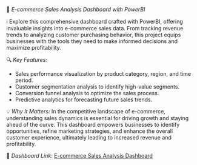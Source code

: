 🛒 *E-commerce Sales Analysis Dashboard with PowerBI*

ℹ️ Explore this comprehensive dashboard crafted with PowerBI, offering invaluable insights into e-commerce sales data. From tracking revenue trends to analyzing customer purchasing behavior, this project equips businesses with the tools they need to make informed decisions and maximize profitability.

🔍 *Key Features:*
- Sales performance visualization by product category, region, and time period.
- Customer segmentation analysis to identify high-value segments.
- Conversion funnel analysis to optimize the sales process.
- Predictive analytics for forecasting future sales trends.

💡 *Why It Matters:*
In the competitive landscape of e-commerce, understanding sales dynamics is essential for driving growth and staying ahead of the curve. This dashboard empowers businesses to identify opportunities, refine marketing strategies, and enhance the overall customer experience, ultimately leading to increased revenue and profitability.

📂 *Dashboard Link:* [E-commerce Sales Analysis Dashboard]((https://app.powerbi.com/view?r=eyJrIjoiZmUzNGE2NmItY2I0YS00MWM2LWExODUtYjM4MDczZGY3MDMwIiwidCI6ImRmODY3OWNkLWE4MGUtNDVkOC05OWFjLWM4M2VkN2ZmOTVhMCJ9))
